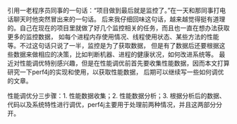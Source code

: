 引用一老程序员同事的一句话：“项目做到最后就是监控了。”在一天和那同事打电话聊天时他突然冒出来的一句话。
后来我仔细回味这句话，越来越觉得挺有道理的。自己在现在的项目里就做了好几个监控相关的任务，而且也一直在想办法获取更多的监控数据，
如每个进程内存使用情况、线程使用状态、某些方法的性能等。不过这句话只说了一半，监控是为了获取数据，
但是有了数据后还要根据这些数据来做相应的决策，比如判断机器、进程的健康状况，如何改进系统等。
最近对性能调优特别感兴趣，但是在性能调优前首先要收集性能数据，因而本文打算研究一下perf4j的实现和使用，以获取性能数据，
后期可以继续写一些如何调优的文章。

性能调优分三步骤：1. 性能数据收集；2. 性能数据分析；3. 根据分析后的数据、代码以及系统特性进行调优，perf4j主要用于处理前两种情况，并且这两部分分开。


